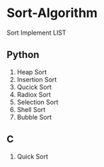 # Sort-Algorithm
Sort Implement LIST 

## Python
1. Heap Sort
2. Insertion Sort
3. Qucick Sort
4. Radiox Sort
5. Selection Sort
6. Shell Sort
7. Bubble Sort

## C
1. Quick Sort